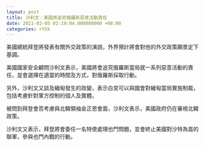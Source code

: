 ```yaml
---
layout: post
title: 沙利文：美國將追究俄羅斯惡意活動責任
date: 2021-02-05 02:19:04.000000000 +08:00
categories: rthk
---
```


美國總統拜登將發表有關外交政策的演說，外界預計將會對他的外交政策願景定下基調。

美國國家安全顧問沙利文表示，美國將會追究俄羅斯當局就一系列惡意活動的責任，並會選擇在適當的時間及方式，對俄羅斯採取行動。

另外，沙利文又談及緬甸發生的政變，表示白宮可以與國會對緬甸當局實施制裁，包括考慮針對軍方控制的個人及實體。

被問到拜登會否考慮與北韓領袖金正恩會面，沙利文表示，美國政府仍在審視北韓政策。

沙利文又表示，拜登將會委任一名特使處理也門問題，並會終止美國對沙特為首的聯軍，參與也門內戰的行動。
